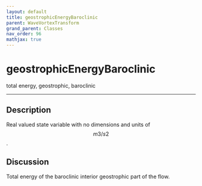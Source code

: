 ```yaml
---
layout: default
title: geostrophicEnergyBaroclinic
parent: WaveVortexTransform
grand_parent: Classes
nav_order: 96
mathjax: true
---
```


#  geostrophicEnergyBaroclinic

total energy, geostrophic, baroclinic


---

## Description
Real valued state variable with no dimensions and units of $$m3/s2$$.

## Discussion

Total energy of the baroclinic interior geostrophic part of the flow.

